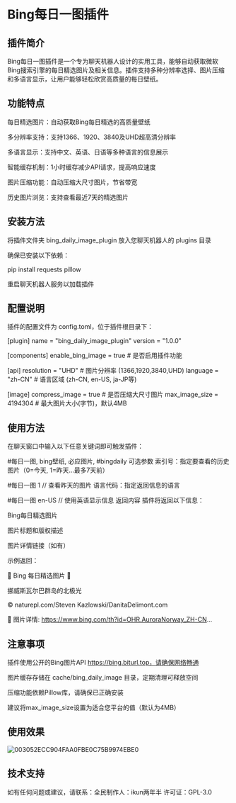 # Bing每日一图插件

## 插件简介

Bing每日一图插件是一个专为聊天机器人设计的实用工具，能够自动获取微软Bing搜索引擎的每日精选图片及相关信息。插件支持多种分辨率选择、图片压缩和多语言显示，让用户能够轻松欣赏高质量的每日壁纸。

## 功能特点
每日精选图片：自动获取Bing每日精选的高质量壁纸

多分辨率支持：支持1366、1920、3840及UHD超高清分辨率

多语言显示：支持中文、英语、日语等多种语言的信息展示

智能缓存机制：1小时缓存减少API请求，提高响应速度

图片压缩功能：自动压缩大尺寸图片，节省带宽

历史图片浏览：支持查看最近7天的精选图片

## 安装方法
将插件文件夹 bing_daily_image_plugin 放入您聊天机器人的 plugins 目录

确保已安装以下依赖：

pip install requests pillow

重启聊天机器人服务以加载插件

## 配置说明
插件的配置文件为 config.toml，位于插件根目录下：

[plugin]
name = "bing_daily_image_plugin"
version = "1.0.0"

[components]
enable_bing_image = true  # 是否启用插件功能

[api]
resolution = "UHD"   # 图片分辨率 (1366,1920,3840,UHD)
language = "zh-CN"   # 语言区域 (zh-CN, en-US, ja-JP等)

[image]
compress_image = true     # 是否压缩大尺寸图片
max_image_size = 4194304  # 最大图片大小(字节)，默认4MB
## 使用方法
在聊天窗口中输入以下任意关键词即可触发插件：

#每日一图, bing壁纸, 必应图片, #bingdaily
可选参数
索引号：指定要查看的历史图片（0=今天, 1=昨天...最多7天前）

#每日一图 1   // 查看昨天的图片
语言代码：指定返回信息的语言

#每日一图 en-US   // 使用英语显示信息
返回内容
插件将返回以下信息：

Bing每日精选图片

图片标题和版权描述

图片详情链接（如有）

示例返回：

🌟 Bing 每日精选图片 🌟

挪威斯瓦尔巴群岛的北极光

© naturepl.com/Steven Kazlowski/DanitaDelimont.com

🔗 图片详情: https://www.bing.com/th?id=OHR.AuroraNorway_ZH-CN...
## 注意事项
插件使用公开的Bing图片API https://bing.biturl.top，请确保网络畅通

图片缓存存储在 cache/bing_daily_image 目录，定期清理可释放空间

压缩功能依赖Pillow库，请确保已正确安装

建议将max_image_size设置为适合您平台的值（默认为4MB）

## 使用效果

![003052ECC904FAA0FBE0C75B9974EBE0](https://github.com/user-attachments/assets/f99ffb38-5c71-49ce-a698-1016ccda1dba)


## 技术支持
如有任何问题或建议，请联系：全民制作人：ikun两年半
许可证：GPL-3.0

